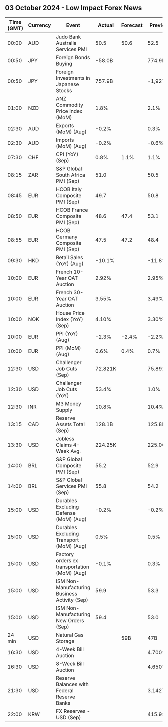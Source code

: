 ## 03 October 2024 - Low Impact Forex News

| Time (GMT) | Currency | Event | Actual | Forecast | Previous |
|------|----------|-------|--------|----------|----------|
| 00:00 | AUD | Judo Bank Australia Services PMI | 50.5 | 50.6 | 52.5 |
| 00:50 | JPY | Foreign Bonds Buying | -58.0B |  | 774.9B |
| 00:50 | JPY | Foreign Investments in Japanese Stocks | 757.9B |  | -1,927.7B |
| 01:00 | NZD | ANZ Commodity Price Index (MoM) | 1.8% |  | 2.1% |
| 02:30 | AUD | Exports (MoM) (Aug) | -0.2% |  | 0.3% |
| 02:30 | AUD | Imports (MoM) (Aug) | -0.2% |  | -0.6% |
| 07:30 | CHF | CPI (YoY) (Sep) | 0.8% | 1.1% | 1.1% |
| 08:15 | ZAR | S&P Global South Africa PMI (Sep) | 51.0 |  | 50.5 |
| 08:45 | EUR | HCOB Italy Composite PMI (Sep) | 49.7 |  | 50.8 |
| 08:50 | EUR | HCOB France Composite PMI (Sep) | 48.6 | 47.4 | 53.1 |
| 08:55 | EUR | HCOB Germany Composite PMI (Sep) | 47.5 | 47.2 | 48.4 |
| 09:30 | HKD | Retail Sales (YoY) (Aug) | -10.1% |  | -11.8% |
| 10:00 | EUR | French 10-Year OAT Auction | 2.92% |  | 2.95% |
| 10:00 | EUR | French 30-Year OAT Auction | 3.55% |  | 3.49% |
| 10:00 | NOK | House Price Index (YoY) (Sep) | 4.10% |  | 3.30% |
| 10:00 | EUR | PPI (YoY) (Aug) | -2.3% | -2.4% | -2.2% |
| 10:00 | EUR | PPI (MoM) (Aug) | 0.6% | 0.4% | 0.7% |
| 12:30 | USD | Challenger Job Cuts (Sep) | 72.821K |  | 75.891K |
| 12:30 | USD | Challenger Job Cuts (YoY) | 53.4% |  | 1.0% |
| 12:30 | INR | M3 Money Supply | 10.8% |  | 10.4% |
| 13:15 | CAD | Reserve Assets Total (Sep) | 128.1B |  | 125.8B |
| 13:30 | USD | Jobless Claims 4-Week Avg. | 224.25K |  | 225.00K |
| 14:00 | BRL | S&P Global Composite PMI (Sep) | 55.2 |  | 52.9 |
| 14:00 | BRL | S&P Global Services PMI (Sep) | 55.8 |  | 54.2 |
| 15:00 | USD | Durables Excluding Defense (MoM) (Aug) | -0.2% |  | -0.2% |
| 15:00 | USD | Durables Excluding Transport (MoM) (Aug) | 0.5% |  | 0.5% |
| 15:00 | USD | Factory orders ex transportation (MoM) (Aug) | -0.1% |  | 0.3% |
| 15:00 | USD | ISM Non-Manufacturing Business Activity (Sep) | 59.9 |  | 53.3 |
| 15:00 | USD | ISM Non-Manufacturing New Orders (Sep) | 59.4 |  | 53.0 |
| 24 min | USD | Natural Gas Storage |  | 59B | 47B |
| 16:30 | USD | 4-Week Bill Auction |  |  | 4.700% |
| 16:30 | USD | 8-Week Bill Auction |  |  | 4.650% |
| 21:30 | USD | Reserve Balances with Federal Reserve Banks |  |  | 3.142T |
| 22:00 | KRW | FX Reserves - USD (Sep) |  |  | 415.92B |
